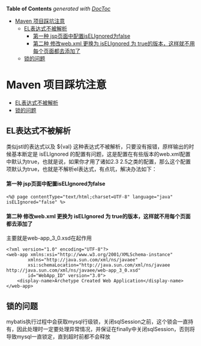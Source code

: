 <!-- START doctoc generated TOC please keep comment here to allow auto update -->
<!-- DON'T EDIT THIS SECTION, INSTEAD RE-RUN doctoc TO UPDATE -->
**Table of Contents**  *generated with [DocToc](https://github.com/thlorenz/doctoc)*

- [Maven 项目踩坑注意](#maven-%E9%A1%B9%E7%9B%AE%E8%B8%A9%E5%9D%91%E6%B3%A8%E6%84%8F)
  - [EL表达式不被解析](#el%E8%A1%A8%E8%BE%BE%E5%BC%8F%E4%B8%8D%E8%A2%AB%E8%A7%A3%E6%9E%90)
      - [第一种 jsp页面中配置isELIgnored为false](#%E7%AC%AC%E4%B8%80%E7%A7%8D-jsp%E9%A1%B5%E9%9D%A2%E4%B8%AD%E9%85%8D%E7%BD%AEiselignored%E4%B8%BAfalse)
      - [第二种 修改web.xml 更换为 isELIgnored 为 true的版本，这样就不用每个页面都去添加了](#%E7%AC%AC%E4%BA%8C%E7%A7%8D-%E4%BF%AE%E6%94%B9webxml-%E6%9B%B4%E6%8D%A2%E4%B8%BA-iselignored-%E4%B8%BA-true%E7%9A%84%E7%89%88%E6%9C%AC%E8%BF%99%E6%A0%B7%E5%B0%B1%E4%B8%8D%E7%94%A8%E6%AF%8F%E4%B8%AA%E9%A1%B5%E9%9D%A2%E9%83%BD%E5%8E%BB%E6%B7%BB%E5%8A%A0%E4%BA%86)
  - [锁的问题](#%E9%94%81%E7%9A%84%E9%97%AE%E9%A2%98)

<!-- END doctoc generated TOC please keep comment here to allow auto update -->

<!--
 * @Author: WeiHong Ran
 * @Date: 2019-09-28 17:55:20
 * @LastEditors: WeiHong Ran
 * @LastEditTime: 2019-10-02 18:55:12
 * @Description: Nothing
 -->
# Maven 项目踩坑注意

- [EL表达式不被解析](#EL表达式不被解析)
- [锁的问题](#锁的问题)

## EL表达式不被解析

类似jstl的表达式以及 ${val} 这种表达式不被解析，只要没有报错，原样输出的时候基本断定是 isELIgnored 的配置有问题，这是配置在有些版本的web.xml配置中默认为true，也就是说，如果你才用了诸如2.3 2.5之类的配置，那么这个配置项默认为true，也就是不解析el表达式，有点坑，解决办法如下：

#### 第一种 jsp页面中配置isELIgnored为false

    <%@ page contentType="text/html;charset=UTF-8" language="java" isELIgnored="false" %>

#### 第二种 修改web.xml 更换为 isELIgnored 为 true的版本，这样就不用每个页面都去添加了

主要就是web-app_3_0.xsd在起作用

    <?xml version="1.0" encoding="UTF-8"?>
    <web-app xmlns:xsi="http://www.w3.org/2001/XMLSchema-instance"
            xmlns="http://java.sun.com/xml/ns/javaee"
            xsi:schemaLocation="http://java.sun.com/xml/ns/javaee http://java.sun.com/xml/ns/javaee/web-app_3_0.xsd"
            id="WebApp_ID" version="3.0">
        <display-name>Archetype Created Web Application</display-name>
    </web-app>


## 锁的问题

mybatis执行过程中会获取mysql行级锁，关闭sqlSession之前，这个锁会一直持有，因此处理时一定要处理异常情况，并保证在finally中关闭sqlSession，否则将导致mysql一直锁定，直到超时前都不会释放